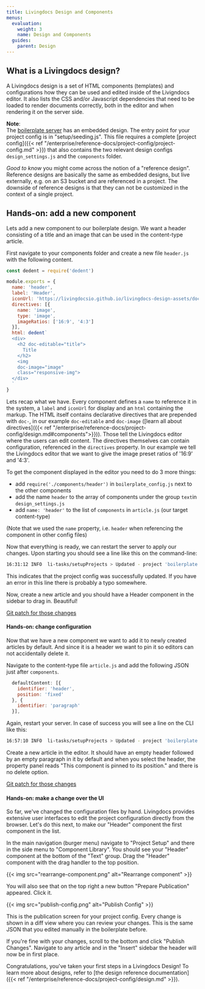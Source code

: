 ```yaml
---
title: Livingdocs Design and Components
menus:
  evaluation:
    weight: 3
    name: Design and Components
  guides:
    parent: Design
---
```


## What is a Livingdocs design?

A Livingdocs design is a set of HTML components (templates) and configurations how they can be used and edited inside of the Livigndocs editor.
It also lists the CSS and/or Javascript dependencies that need to be loaded to render documents correctly,
both in the editor and when rendering it on the server side.


**Note**:<br/>
The [boilerplate server](https://github.com/livingdocsIO/livingdocs-server-boilerplate) has an embedded design. The entry point for your project config is in "setup/seeding.js". This file requires a complete [project config]({{< ref "/enterprise/reference-docs/project-config/project-config.md" >}}) that also contains the two relevant design configs `design_settings.js` and the `components` folder.

_Good to know_ you might come across the notion of a "reference design". Reference designs are basically the same as embedded designs, but live externally, e.g. on an S3 bucket and are referenced in a project. The downside of reference designs is that they can not be customized in the context of a single project.


## Hands-on: add a new component

Lets add a new component to our boilerplate design. We want a header consisting of a title and an image that can be used in the content-type article.

First navigate to your components folder and create a new file `header.js` with the following content.
```js
const dedent = require('dedent')

module.exports = {
  name: 'header',
  label: 'Header',
  iconUrl: 'https://livingdocsio.github.io/livingdocs-design-assets/docs/icons/component-icons/icon_component_header_and_image.svg',
  directives: [{
    name: 'image',
    type: 'image',
    imageRatios: ['16:9', '4:3']
  }],
  html: dedent`
  <div>
    <h2 doc-editable="title">
      Title
    </h2>
    <img
    doc-image="image"
    class="responsive-img">
  </div>
  `
}
```

Lets recap what we have.
Every component defines a `name` to reference it in the system, a `label` and `iconUrl` for display and an `html` containing the markup.
The HTML itself contains declarative directives that are prepended with `doc-`, in our example `doc-editable` and `doc-image` ([learn all about directives]({{< ref "/enterprise/reference-docs/project-config/design.md#components">}})). Those tell the Livingdocs editor where the users can edit content.
The directives themselves can contain configuration, referenced in the `directives` property. In our example we tell the Livingdocs editor that we want to give the image preset ratios of '16:9' and '4:3'.

To get the component displayed in the editor you need to do 3 more things:
- add `require('./components/header')` in `boilerplate_config.js` next to the other components
- add the name `header` to the array of components under the group `text`in `design_settings.js`
- add `name: 'header'` to the list of `components` in `article.js` (our target content-type)
 
 (Note that we used the `name` property, i.e. `header` when referencing the component in other config files)

Now that everything is ready, we can restart the server to apply our changes. Upon starting you should see a line like this on the command-line:
```sh
16:31:12 INFO  li-tasks/setupProjects > Updated - project 'boilerplate': 1 patch applied (revisionNumber: 2)
```

This indicates that the project config was successfully updated. If you have an error in this line there is probably a typo somewhere.

Now, create a new article and you should have a Header component in the sidebar to drag in. Beautiful!

[Git patch for those changes](./add-component-patch.patch)

#### Hands-on: change configuration

Now that we have a new component we want to add it to newly created articles by default. And since it is a header we want to pin it so editors can not accidentally delete it.

Navigate to the content-type file `article.js` and add the following JSON just after `components`.
```js
  defaultContent: [{
    identifier: 'header',
    position: 'fixed'
  }, {
    identifier: 'paragraph'
  }],
```

Again, restart your server. In case of success you will see a line on the CLI like this:
```sh
16:57:10 INFO  li-tasks/setupProjects > Updated - project 'boilerplate': 1 patch applied (revisionNumber: 3)
```

Create a new article in the editor. It should have an empty header followed by an empty paragraph in it by default and when you select the header, the property panel reads "This component is pinned to its position." and there is no delete option.

[Git patch for those changes](add-default-content.patch)

#### Hands-on: make a change over the UI

So far, we've changed the configuration files by hand. Livingdocs provides extensive user interfaces to edit the project configuration directly from the browser. Let's do this next, to make our "Header" component the first component in the list.

In the main navigation (burger menu) navigate to "Project Setup" and there in the side menu to "Component Library". You should see your "Header" component at the bottom of the "Text" group. Drag the "Header" component with the drag handler to the top position.

{{< img src="rearrange-component.png" alt="Rearrange component" >}}

You will also see that on the top right a new button "Prepare Publication" appeared. Click it.

{{< img src="publish-config.png" alt="Publish Config" >}}

This is the publication screen for your project config. Every change is shown in a diff view where you can review your changes. This is the same JSON that you edited manually in the boilerplate before.

If you're fine with your changes, scroll to the bottom and click "Publish Changes".
Navigate to any article and in the "Insert" sidebar the header will now be in first place.

Congratulations, you've taken your first steps in a Livingdocs Design! To learn more about designs, refer to [the design reference documentation]({{< ref "/enterprise/reference-docs/project-config/design.md" >}}).
